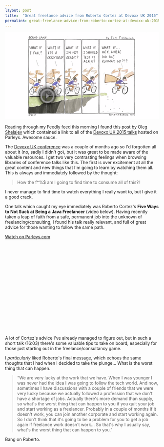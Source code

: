```yaml
---
layout: post
title:  "Great freelance advice from Roberto Cortez at Devoxx UK 2015"
permalink: great-freelance-advice-from-roberto-cortez-at-devoxx-uk-2015
---
```



![What if I fail](/assets/img/2015-08-12-roberto-cortez.png)

Reading through my Feedly feed this morning I found [this post](http://zeroturnaround.com/rebellabs/throwback-monday-devoxx-uk-and-devoxx-poland-were-awesome/) by [Oleg Shelajev](http://) which contained a link to all of the [Devoxx UK 2015 talks](https://www.parleys.com/channel/5593acf0e4b028e237b4b0c8) hosted on Parleys. Awesome sauce. 

The [Devoxx UK conference](http://www.devoxx.co.uk/) was a couple of months ago so I'd forgotten all about it (no, sadly I didn't go), but it was great to be made aware of the valuable resources. I get two very contrasting feelings when browsing libraries of conference talks like this. The first is over excitement at all the great content and new things that I'm going to learn by watching them all. This is always and immediately followed by the thought:

> How the f*%$ am I going to find time to consume all of this?!

I never manage to find time to watch everything I really want to, but I give it a good crack.

One talk which caught my eye immediately was Roberto Cortez's **Five Ways to Not Suck at Being a Java Freelancer** (video below). Having recently taken a leap of faith from a safe, permanent job into the unknown of freelancing/consulting, I found his talk really relevant, and full of great advice for those wanting to follow the same path.
<br>
<p>
<div data-parleys-presentation="five-ways-suck-being-java-freelancer" style="width:100%;height:300px"><script type = "text/javascript" src="//parleys.com/js/parleys-share.js"></script><a href="https://www.parleys.com/play/five-ways-suck-being-java-freelancer">Watch on Parleys.com</a></div>
</p>  
<br>
A lot of Cortez's advice I've already managed to figure out, but in such a short talk (16:03) there's some valuable tips to take on board, especially for those just starting out in the freelance/consultancy game. 

I *particularly* liked Roberto's final message, which echoes the same thoughts that I had when I decided to take the plunge... What is the worst thing that can happen.

> "We are very lucky at the work that we have. When I was younger I was never had the idea I was going to follow the tech world. And now, sometimes I have discussions with a couple of friends that we were very lucky because we actually followed a profession that we don't have a shortage of jobs. Actually there's more demand than supply, so what's the worst thing that can happen to you if you quit your job and start working as a freelancer. Probably in a couple of months if it doesn't work, you can join another corporate and start working again. So I don't think that it's going to be a problem for you to get a job again if freelance work doesn't work... So that's why I usually say, what's the worst thing that can happen to you."

Bang on Roberto.